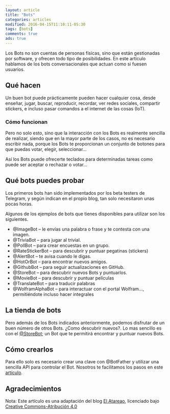 ```yaml
---
layout: article
title: "Bots"
categories: articles
modified: 2016-04-15T11:10:11-05:30
tags: [bots]
comments: true
ads: true
---
```


Los Bots no son cuentas de personas físicas, sino que están gestionadas por software, y ofrecen todo tipo de posibilidades. En este artículo hablamos de los bots conversacionales que actuan como si fuesen usuarios.

## Qué hacen

Un buen bot puede prácticamente pueden hacer cualquier cosa, desde enseñar, jugar, buscar, reproducir, recordar, ver redes sociales, compartir stickers, e incluso pasar comandos a el internet de las cosas (IoT).

### Cómo funcionan
Pero no solo esto, sino que la interacción con los Bots es realmente sencilla de realizar, siendo que en la mayor parte de los casos, no es necesario escribir nada, porque los Bots te proporcionan un conjunto de botones para que puedas votar, elegir, seleccionar…

Así los Bots puede ofrecerte teclados para determinadas tareas como puede ser aceptar o rechazar o votar…

 
## Qué bots puedes probar
Los primeros bots han sido implementados por los beta testers de Telegram, y según indican en el propio blog, tan solo necesitaron unas pocas horas.

Algunos de los ejemplos de bots que tienes disponibles para utilizar son los siguientes.

* @ImageBot – le envías una palabra o frase y te contesta con una imagen.
* @TriviaBot – para jugar al trivial.
* @PollBot – para crear encuestas en un grupo.
* @RateStickerBot – para descubrir y puntuar pegatinas (stickers)
* @AlertBot – te avisa cuando le digas.
* @HotOrBot – para encontrar nuevos amigos.
* @GithubBot – para seguir actualizaciones en GitHub.
* @StoreBot – para descubrir nuevos Bots y puntuarlos.
* @MovieBot – para descubrir y puntuar películas
* @TranslateBot – para traducir palabras
* @WolframAlphaBot – para interactuar con el portal Wolfram…, permitiéndote incluso hacer integrales

## La tienda de bots

Pero además de los Bots indicados anteriormente, podemos disfrutar de un buen número de otros Bots.
¿Como descubrir nuevos?. Lo mas sencillo es con el [@StoreBot](http://telegram.me/storebot); un Bot que te permitirá encontrar y puntuar nuevos Bots.

## Cómo crearlos

Para ello solo es necesario crear una clave con @BotFather y utilizar una sencilla API para controlar el Bot.
Nosotros te facilitamos los pasos en este [artículo](http://niaj-scio.github.io/articles/bot-programacion/).

## Agradecimientos

Nota: Este artículo es una adaptación del blog [El Atareao](http://www.atareao.es/ubuntu/telegram-se-supera-de-nuevo-con-los-bots/), licenciado bajo [Creative Commons-Atribución 4.0](http://creativecommons.org/licenses/by-sa/4.0/)